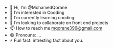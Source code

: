 - 👋 Hi, I’m @MohamedQorane
- 👀 I’m interested in Cooding 
- 🌱 I’m currently learning cooding 
- 💞️ I’m looking to collaborate on front end projects
- 📫 How to reach me mqorane396@gmail.com
- 😄 Pronouns: ...
- ⚡ Fun fact: intresting fact about you.

<!---
MohamedQorane/MohamedQorane is a ✨ special ✨ repository because its `README.md` (this file) appears on your GitHub profile.
You can click the Preview link to take a look at your changes.
--->
